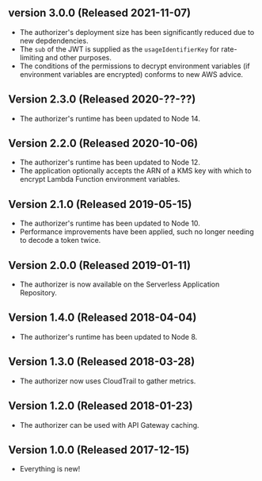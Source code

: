 ## version 3.0.0 (Released 2021-11-07)

- The authorizer's deployment size has been significantly reduced due to new depdendencies.
- The `sub` of the JWT is supplied as the `usageIdentifierKey` for rate-limiting and other purposes.
- The conditions of the permissions to decrypt environment variables (if environment variables are encrypted) conforms to new AWS advice.

## Version 2.3.0 (Released 2020-??-??)

- The authorizer's runtime has been updated to Node 14.

## Version 2.2.0 (Released 2020-10-06)

- The authorizer's runtime has been updated to Node 12.
- The application optionally accepts the ARN of a KMS key with which to encrypt Lambda Function environment variables.

## Version 2.1.0 (Released 2019-05-15)

- The authorizer's runtime has been updated to Node 10.
- Performance improvements have been applied, such no longer needing to decode a token twice.

## Version 2.0.0 (Released 2019-01-11)

- The authorizer is now available on the Serverless Application Repository.

## Version 1.4.0 (Released 2018-04-04)

- The authorizer's runtime has been updated to Node 8.

## Version 1.3.0 (Released 2018-03-28)

- The authorizer now uses CloudTrail to gather metrics.

## Version 1.2.0 (Released 2018-01-23)

- The authorizer can be used with API Gateway caching.

## Version 1.0.0 (Released 2017-12-15)

- Everything is new!
